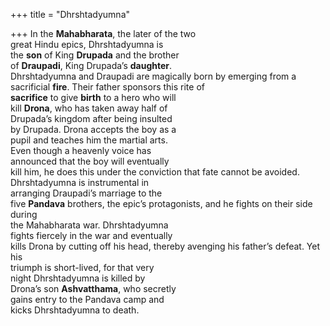 +++
title = "Dhrshtadyumna"

+++
In the **Mahabharata**, the later of the two  
great Hindu epics, Dhrshtadyumna is  
the **son** of King **Drupada** and the brother  
of **Draupadi**, King Drupada’s **daughter**.  
Dhrshtadyumna and Draupadi are magically born by emerging from a sacrificial **fire**. Their father sponsors this rite of  
**sacrifice** to give **birth** to a hero who will  
kill **Drona**, who has taken away half of  
Drupada’s kingdom after being insulted  
by Drupada. Drona accepts the boy as a  
pupil and teaches him the martial arts.  
Even though a heavenly voice has  
announced that the boy will eventually  
kill him, he does this under the conviction that fate cannot be avoided.  
Dhrshtadyumna is instrumental in  
arranging Draupadi’s marriage to the  
five **Pandava** brothers, the epic’s protagonists, and he fights on their side during  
the Mahabharata war. Dhrshtadyumna  
fights fiercely in the war and eventually  
kills Drona by cutting off his head, thereby avenging his father’s defeat. Yet his  
triumph is short-lived, for that very  
night Dhrshtadyumna is killed by  
Drona’s son **Ashvatthama**, who secretly  
gains entry to the Pandava camp and  
kicks Dhrshtadyumna to death.